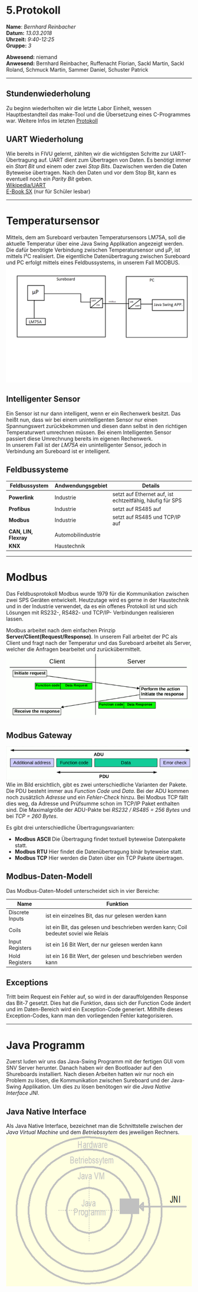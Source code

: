 # 5.Protokoll  
  
  **Name**:  *Bernhard Reinbacher*  
  **Datum:** *13.03.2018*  
  **Uhrzeit:** *9:40-12:25*  
  **Gruppe:** *3*  
  
   
    
 **Abwesend:** niemand  
 **Anwesend:** Bernhard Reinbacher, Ruffenacht Florian, Sackl Martin, Sackl Roland, Schmuck Martin, Sammer Daniel, Schuster Patrick
***********************************************************************************************************************************  
  
 ## Stundenwiederholung  
 Zu beginn wiederholten wir die letzte Labor Einheit, wessen Hauptbestandteil das make-Tool und die Übersetzung eines C-Programmes war. Weitere Infos im letzten [Protokoll](/reibem14/README_06_03_2018.md)  
   
 ## UART Wiederholung  
 Wie bereits in FIVU gelernt, zählten wir die wichtigsten Schritte zur UART-Übertragung auf. UART dient zum Übertragen von Daten. Es benötigt immer ein *Start Bit* und einem oder zwei *Stop Bits*. Dazwischen werden die Daten Byteweise übertragen. Nach den Daten und vor dem Stop Bit, kann es eventuell noch ein *Parity Bit* geben.    
[Wikipedia/UART](https://de.wikipedia.org/wiki/Universal_Asynchronous_Receiver_Transmitter)  
[E-Book SX](https://lms.at/dotlrn/classes/informatik/610437.4AHME_FIVU.17_18/xolrn/55D00BDA8A0D0.symlink?resource_id=0-237409750&m=view#205311307) (nur für Schüler lesbar)  
 ***********************************************************************************************************************************  
     
# Temperatursensor  
Mittels, dem am Sureboard verbauten Temperatursensors LM75A, soll die aktuelle Temperatur über eine Java Swing Applikation angezeigt werden. Die dafür benötigte Verbindung zwischen Temperatursensor und µP, ist mittels I²C realisiert. Die eigentliche Datenübertragung zwischen Sureboard und PC erfolgt mittels eines Feldbussystems, in unserem Fall MODBUS.  
![Schematischer Aufbau](/reibem14/Temperatursensor.png)    
## Intelligenter Sensor  
Ein Sensor ist nur dann intelligent, wenn er ein Rechenwerk besitzt. Das heißt nun, dass wir bei einem unintelligenten Sensor nur einen Spannungswert zurückbekommen und diesen dann selbst in den richtigen Temperaturwert umrechnen müssen. Bei einem Intelligenten Sensor passiert diese Umrechnung bereits im eigenen Rechenwerk.   
In unserem Fall ist der *LM75A* ein unintelligenter Sensor, jedoch in Verbindung am Sureboard ist er intelligent.   
## Feldbussysteme  
  
Feldbussystem | Andwendungsgebiet | Details  
------------- | ----------------- | -----  
**Powerlink** | Industrie | setzt auf Ethernet auf, ist echtzeitfähig, häufig für SPS  
**Profibus** | Industrie | setzt auf RS485 auf  
**Modbus** | Industrie | setzt auf RS485 und TCP/IP auf   
**CAN, LIN, Flexray** | Automobilindustrie | 
**KNX** | Haustechnik |    
***********************************************************************************************************************************   
# Modbus  
Das Feldbusprotokoll Modbus wurde 1979 für die Kommunikation zwischen zwei SPS Geräten entwickelt. Heutzutage wird es gerne in der Haustechnik und in der Industrie verwendet, da es ein offenes Protokoll ist und sich Lösungen mit RS232-, RS482- und TCP/IP- Verbindungen realisieren lassen.  
  
Modbus arbeitet nach dem einfachen Prinzip **Server/Client(Request/Response)**. In unserem Fall arbeitet der PC als Client und fragt nach der Temperatur und das Sureboard arbeitet als Server, welcher die Anfragen bearbeitet und zurückübermittelt.  
![Server/Client](/reibem14/modbus.png)    
## Modbus Gateway  
![Modusse](/reibem14/modi.PNG)  
Wie im Bild ersichtlich, gibt es zwei unterschiedliche Varianten der Pakete. Die PDU besteht immer aus *Function Code* und *Data*. Bei der ADU kommen noch zusätzlich *Adresse* und ein *Fehler-Check* hinzu. Bei Modbus TCP fällt dies weg, da Adresse und Prüfsumme schon im TCP/IP Paket enthalten sind. Die Maximalgröße der ADU-Pakte bei *RS232 / RS485 = 256 Bytes* und bei *TCP = 260 Bytes*.

Es gibt drei unterschiedliche Übertragungsvarianten:  
* **Modbus ASCII** Die Übertragung findet textuell byteweise Datenpakete statt.   
* **Modbus RTU** Hier findet die Datenübertragung binär byteweise statt.  
* **Modbus TCP** Hier werden die Daten über ein TCP Pakete übertragen.  
  
## Modbus-Daten-Modell  
Das Modbus-Daten-Modell unterscheidet sich in vier Bereiche:    

Name | Funktion  
---- | --------   
Discrete Inputs |  ist ein einzelnes Bit, das nur gelesen werden kann  
Coils |  ist ein Bit, das gelesen und beschrieben werden kann; Coil bedeutet soviel wie Relais  
Input Registers |  ist ein 16 Bit Wert, der nur gelesen werden kann  
Hold Registers |  ist ein 16 Bit Wert, der gelesen und beschrieben werden kann    

## Exceptions  
Tritt beim Request ein Fehler auf, so wird in der darauffolgenden Response das Bit-7 gesetzt. Dies hat die Funktion, dass sich der Function Code ändert und im Daten-Bereich wird ein Exception-Code generiert. Mithilfe dieses Exception-Codes, kann man den vorliegenden Fehler kategorisieren.  
 ***********************************************************************************************************************************   
 # Java Programm  
 Zuerst luden wir uns das Java-Swing Programm mit der fertigen GUI vom SNV Server herunter. Danach haben wir den Bootloader auf den Shureboards installiert. Nach diesen Arbeiten hatten wir nur noch ein Problem zu lösen, die Kommunikation zwischen Sureboard und der Java-Swing Applikation. Um dies zu lösen benötogen wir die *Java Native Interface JNI*.  
 ## Java Native Interface  
 
 Als Java Native Interface, bezeichnet man die Schnittstelle zwischen der *Java Virtual Machine* und dem *Betriebssytem* des jeweiligen Rechners.   
![Aufbau](/reibem14/Java_Aufbau.PNG)  


   
